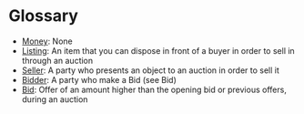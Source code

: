 # Glossary

- [Money](bidding/value_objects.py): None
- [Listing](bidding/entities.py): An item that you can dispose in front of a buyer in order to sell in through an auction
- [Seller](bidding/value_objects.py): A party who presents an object to an auction in order to sell it
- [Bidder](bidding/value_objects.py): A party who make a Bid (see Bid)
- [Bid](bidding/value_objects.py): Offer of an amount higher than the opening bid or previous offers, during an auction
